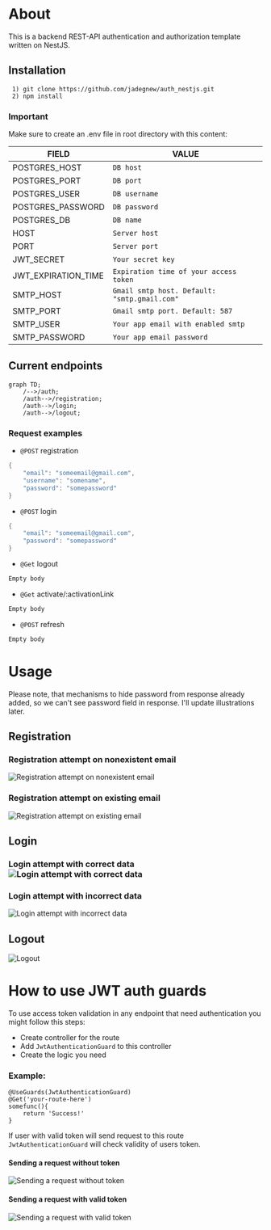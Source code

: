 # About

This is a backend REST-API authentication and authorization template written on NestJS.

## Installation
     1) git clone https://github.com/jadegnew/auth_nestjs.git
     2) npm install
### **Important**
Make sure to create an .env file in root directory with this content:  

|FIELD|VALUE|
|----------------|-------------------------------|
|POSTGRES_HOST|`DB host`|
|POSTGRES_PORT|`DB port`|
|POSTGRES_USER|`DB username`|
|POSTGRES_PASSWORD|`DB password`|
|POSTGRES_DB|`DB name`|
|HOST|`Server host`|
|PORT|`Server port`|
|JWT_SECRET|`Your secret key`|
|JWT_EXPIRATION_TIME|`Expiration time of your access token`|
|SMTP_HOST|`Gmail smtp host. Default: "smtp.gmail.com"`|
|SMTP_PORT|`Gmail smtp port. Default: 587`|
|SMTP_USER|`Your app email with enabled smtp`|
|SMTP_PASSWORD|`Your app email password`|

## Current endpoints

```mermaid
graph TD;
    /-->/auth;
    /auth-->/registration;
    /auth-->/login;
    /auth-->/logout;
```
### Request examples

 - `@POST`  registration
```go
{ 
	"email": "someemail@gmail.com",
	"username": "somename",
	"password": "somepassword"
}
```

 - `@POST`  login
```go
{ 
	"email": "someemail@gmail.com",
	"password": "somepassword"
}
```

 - `@Get`  logout
```go
Empty body
```
 
 - `@Get` activate/:activationLink
```go
Empty body
```
 
 - `@POST`  refresh
```go
Empty body
```

 # Usage
Please note, that mechanisms to hide password from response already added, so we can't see password field in response. I'll update illustrations later.
## Registration
### Registration  attempt on nonexistent email
![Registration  attempt on nonexistent email](https://lh3.googleusercontent.com/pw/AMWts8CKfvgssKiwwE8E-3_9EW5hScwzKoVkl6AVZe48aioesFR8qxRRuguOHgr2V_BtBtnVcm8j0Sw5j2uuG9cNW4GB4xqAnXiUICfUiRhWN7zJI3V9aVRiPx4pXH5sRwHnsysqgxtCVCao2-L2Zfiv5V8=w866-h644-no?authuser=0)
### Registration attempt on existing email
![Registration attempt on existing email](https://lh3.googleusercontent.com/pw/AMWts8B5PELX6EjUDEsTjfgiXyYwG6h5af6abCCSmsIULCW88uysp0ZDMgrdzolzE--gbs3TLGFeoN4hf8eVLHAXX2YR-eXfxoSxhme9JjFV_KituKsHe6BhGltLtOPM48-w0F3RmlZrak8GfJlA6O460bc=w863-h669-no?authuser=0)

## Login
### Login attempt with correct data![Login attempt with correct data](https://lh3.googleusercontent.com/pw/AMWts8C34yLelr7zrqqfKG-uoFzTDZpSoZkD1jr9dSxSn_DIxeyQ5DUKBrI4EX-OktzlOPoemj2KA9YiGNUaoGsPmyoozMLfAt6EDiLD0UbY3JjxcKXlwLNlgG55IChCW4k9gwebAgte7KvF5LbxvNy0ZMc=w861-h668-no?authuser=0)
### Login attempt with incorrect data
![Login attempt with incorrect data](https://lh3.googleusercontent.com/pw/AMWts8D4PAHaGDOW0oyGj9NswL4Fxox8SYY8BS6kkLw0hUOyfSfYnBtFfv3p9jfYaH_R5P_suVne2rbVjuRR8__NO7bAQ6yS3kvC-osRRgl5xFDOMUgav8QndllePKlYwFdTjb95zc21zVqFdV5R2_2h7uc=w863-h715-no?authuser=0)
## Logout
![Logout](https://lh3.googleusercontent.com/pw/AMWts8CORrvlrUQ1tQyWUlCGBrDU03gsXbdbQvZeVPhVPA8GNM2Z1gSTnJ9C03y8kdjy8JbIZJYOpCBpP7MRedwgYY9pD8OZ2wuolk1TJYh07QZSQycc43dLhr4PlDqKxPZd9LdT10VyCMyIHemodbwwnMc=w867-h669-no?authuser=0)

# How to use JWT auth guards
To use access token validation in any endpoint that need authentication you might follow this steps:

 - Create controller for the route
 - Add `JwtAuthenticationGuard` to this controller
 - Create the logic you need

### Example:
```
@UseGuards(JwtAuthenticationGuard)
@Get('your-route-here')
somefunc(){
	return 'Success!'
}
```
If user with valid token will send request to this route `JwtAuthenticationGuard` will check validity of users token.

#### Sending a request without token
![Sending a request without token](https://lh3.googleusercontent.com/pw/AMWts8Bed5sXj3jeMhkrdyxhH5AJJ9GQoWbVP4hs1C93YehezEaTiCGpJcgy79OMarzzRFbtZdRVVBovg3E6dTlJIZ_fhXmQBWTyYdmbduwemC5C2Ll9jHyQGjYuGdntyg-ndj1VXnk2pIahNO0BTdoRzxc=w862-h667-no?authuser=0)
#### Sending a request with valid token
![Sending a request with valid token](https://lh3.googleusercontent.com/pw/AMWts8A17RR0QMqaJtBvXfqoX82QD3-If0IHgm0OqkFkzTTV5YkN3sJq7qFqyEMwDkwxcUTakFqkOk9AxMCZGmLJinq5-q7WdEIncp3h4ulfzaT0F2lCV01vpnayccMpOOAqNqXJ_ziZWlVdu7kXvV4X5zY=w864-h641-no?authuser=0)
